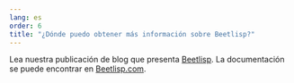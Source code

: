 ```yaml
---
lang: es
order: 6
title: "¿Dónde puedo obtener más información sobre Beetlisp?"
---
```


Lea nuestra publicación de blog que presenta [Beetlisp](https://www.beet.net/2019/11/27/beetlisp.en.html). La documentación se puede encontrar en [Beetlisp.com](https://beetlisp.com).
